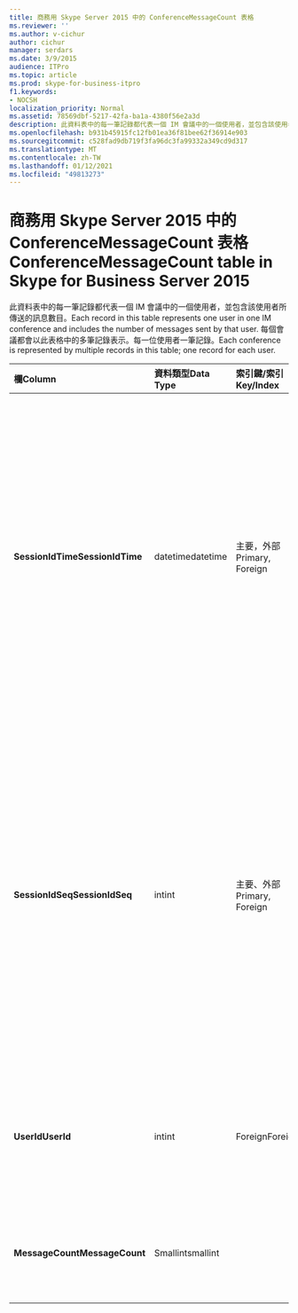 ```yaml
---
title: 商務用 Skype Server 2015 中的 ConferenceMessageCount 表格
ms.reviewer: ''
ms.author: v-cichur
author: cichur
manager: serdars
ms.date: 3/9/2015
audience: ITPro
ms.topic: article
ms.prod: skype-for-business-itpro
f1.keywords:
- NOCSH
localization_priority: Normal
ms.assetid: 78569dbf-5217-42fa-ba1a-4380f56e2a3d
description: 此資料表中的每一筆記錄都代表一個 IM 會議中的一個使用者，並包含該使用者所傳送的訊息數目。 每個會議都會以此表格中的多筆記錄表示。每一位使用者一筆記錄。
ms.openlocfilehash: b931b45915fc12fb01ea36f81bee62f36914e903
ms.sourcegitcommit: c528fad9db719f3fa96dc3fa99332a349cd9d317
ms.translationtype: MT
ms.contentlocale: zh-TW
ms.lasthandoff: 01/12/2021
ms.locfileid: "49813273"
---
```

# <a name="conferencemessagecount-table-in-skype-for-business-server-2015"></a><span data-ttu-id="997ee-104">商務用 Skype Server 2015 中的 ConferenceMessageCount 表格</span><span class="sxs-lookup"><span data-stu-id="997ee-104">ConferenceMessageCount table in Skype for Business Server 2015</span></span>
 
<span data-ttu-id="997ee-105">此資料表中的每一筆記錄都代表一個 IM 會議中的一個使用者，並包含該使用者所傳送的訊息數目。</span><span class="sxs-lookup"><span data-stu-id="997ee-105">Each record in this table represents one user in one IM conference and includes the number of messages sent by that user.</span></span> <span data-ttu-id="997ee-106">每個會議都會以此表格中的多筆記錄表示。每一位使用者一筆記錄。</span><span class="sxs-lookup"><span data-stu-id="997ee-106">Each conference is represented by multiple records in this table; one record for each user.</span></span>
  
|<span data-ttu-id="997ee-107">**欄**</span><span class="sxs-lookup"><span data-stu-id="997ee-107">**Column**</span></span>|<span data-ttu-id="997ee-108">**資料類型**</span><span class="sxs-lookup"><span data-stu-id="997ee-108">**Data Type**</span></span>|<span data-ttu-id="997ee-109">**索引鍵/索引**</span><span class="sxs-lookup"><span data-stu-id="997ee-109">**Key/Index**</span></span>|<span data-ttu-id="997ee-110">**詳細資料**</span><span class="sxs-lookup"><span data-stu-id="997ee-110">**Details**</span></span>|
|:-----|:-----|:-----|:-----|
|<span data-ttu-id="997ee-111">**SessionIdTime**</span><span class="sxs-lookup"><span data-stu-id="997ee-111">**SessionIdTime**</span></span> <br/> |<span data-ttu-id="997ee-112">datetime</span><span class="sxs-lookup"><span data-stu-id="997ee-112">datetime</span></span>  <br/> |<span data-ttu-id="997ee-113">主要，外部</span><span class="sxs-lookup"><span data-stu-id="997ee-113">Primary, Foreign</span></span>  <br/> |<span data-ttu-id="997ee-114">會議執行個體的時間。</span><span class="sxs-lookup"><span data-stu-id="997ee-114">Time of conference instance.</span></span> <span data-ttu-id="997ee-115">與 **SessionIdSeq** 搭配使用，以唯一識別會議實例。</span><span class="sxs-lookup"><span data-stu-id="997ee-115">Used in conjunction with **SessionIdSeq** to uniquely identify a conference instance.</span></span> <span data-ttu-id="997ee-116">如需詳細資訊，請參閱 [商務用 Skype Server 2015 中](conferences.md) 的 [會議] 表格。</span><span class="sxs-lookup"><span data-stu-id="997ee-116">See the [Conferences table in Skype for Business Server 2015](conferences.md) for more information.</span></span> <br/> |
|<span data-ttu-id="997ee-117">**SessionIdSeq**</span><span class="sxs-lookup"><span data-stu-id="997ee-117">**SessionIdSeq**</span></span> <br/> |<span data-ttu-id="997ee-118">int</span><span class="sxs-lookup"><span data-stu-id="997ee-118">int</span></span>  <br/> |<span data-ttu-id="997ee-119">主要、外部</span><span class="sxs-lookup"><span data-stu-id="997ee-119">Primary, Foreign</span></span>  <br/> |<span data-ttu-id="997ee-120">用於辨識執行個體的 ID 號碼。</span><span class="sxs-lookup"><span data-stu-id="997ee-120">ID number to identify the conference instance.</span></span> <span data-ttu-id="997ee-121">與 **SessionIdTime** 搭配使用，以唯一識別會議實例。</span><span class="sxs-lookup"><span data-stu-id="997ee-121">Used in conjunction with **SessionIdTime** to uniquely identify a conference instance.</span></span> <span data-ttu-id="997ee-122">如需詳細資訊，請參閱 [商務用 Skype Server 2015 中](conferences.md) 的 [會議] 表格。</span><span class="sxs-lookup"><span data-stu-id="997ee-122">See the [Conferences table in Skype for Business Server 2015](conferences.md) for more information.</span></span> <br/> |
|<span data-ttu-id="997ee-123">**UserId**</span><span class="sxs-lookup"><span data-stu-id="997ee-123">**UserId**</span></span> <br/> |<span data-ttu-id="997ee-124">int</span><span class="sxs-lookup"><span data-stu-id="997ee-124">int</span></span>  <br/> |<span data-ttu-id="997ee-125">Foreign</span><span class="sxs-lookup"><span data-stu-id="997ee-125">Foreign</span></span>  <br/> |<span data-ttu-id="997ee-126">用於識別此使用者的唯一號碼，參考來源為 [ [使用者] 表格](users.md)。</span><span class="sxs-lookup"><span data-stu-id="997ee-126">Unique number identifying this user, referenced from the [Users table](users.md).</span></span>  <br/> |
|<span data-ttu-id="997ee-127">**MessageCount**</span><span class="sxs-lookup"><span data-stu-id="997ee-127">**MessageCount**</span></span> <br/> |<span data-ttu-id="997ee-128">Smallint</span><span class="sxs-lookup"><span data-stu-id="997ee-128">smallint</span></span>  <br/> | <br/> |<span data-ttu-id="997ee-129">此會議期間此使用者所傳送的訊息數。</span><span class="sxs-lookup"><span data-stu-id="997ee-129">The number of messages sent by this user during this conference.</span></span>  <br/> |
   

